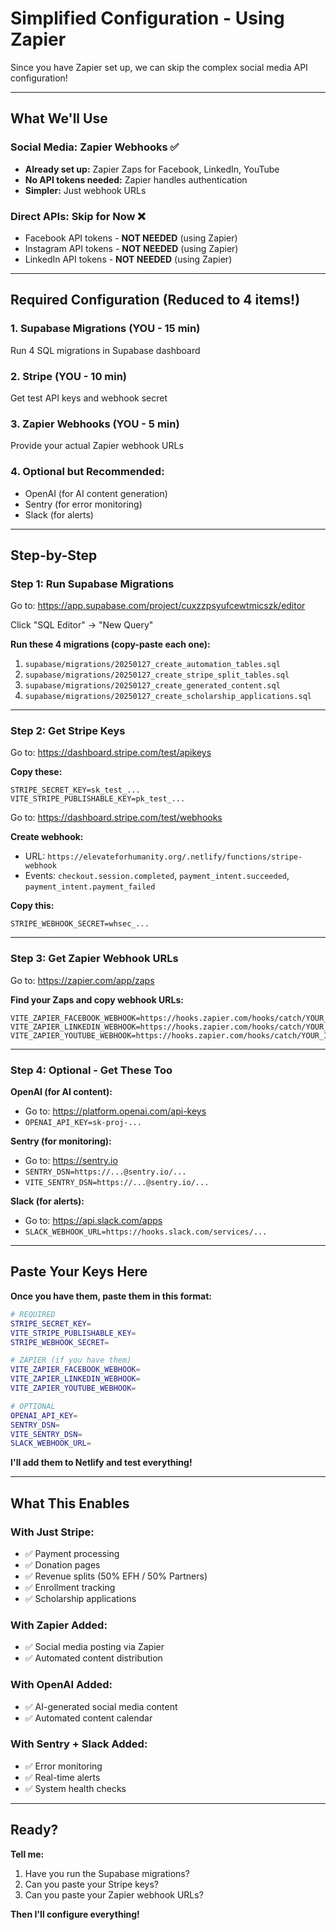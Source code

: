 # Simplified Configuration - Using Zapier

Since you have Zapier set up, we can skip the complex social media API configuration!

---

## What We'll Use

### Social Media: Zapier Webhooks ✅

- **Already set up:** Zapier Zaps for Facebook, LinkedIn, YouTube
- **No API tokens needed:** Zapier handles authentication
- **Simpler:** Just webhook URLs

### Direct APIs: Skip for Now ❌

- Facebook API tokens - **NOT NEEDED** (using Zapier)
- Instagram API tokens - **NOT NEEDED** (using Zapier)
- LinkedIn API tokens - **NOT NEEDED** (using Zapier)

---

## Required Configuration (Reduced to 4 items!)

### 1. Supabase Migrations (YOU - 15 min)

Run 4 SQL migrations in Supabase dashboard

### 2. Stripe (YOU - 10 min)

Get test API keys and webhook secret

### 3. Zapier Webhooks (YOU - 5 min)

Provide your actual Zapier webhook URLs

### 4. Optional but Recommended:

- OpenAI (for AI content generation)
- Sentry (for error monitoring)
- Slack (for alerts)

---

## Step-by-Step

### Step 1: Run Supabase Migrations

Go to: https://app.supabase.com/project/cuxzzpsyufcewtmicszk/editor

Click "SQL Editor" → "New Query"

**Run these 4 migrations (copy-paste each one):**

1. `supabase/migrations/20250127_create_automation_tables.sql`
2. `supabase/migrations/20250127_create_stripe_split_tables.sql`
3. `supabase/migrations/20250127_create_generated_content.sql`
4. `supabase/migrations/20250127_create_scholarship_applications.sql`

---

### Step 2: Get Stripe Keys

Go to: https://dashboard.stripe.com/test/apikeys

**Copy these:**

```
STRIPE_SECRET_KEY=sk_test_...
VITE_STRIPE_PUBLISHABLE_KEY=pk_test_...
```

Go to: https://dashboard.stripe.com/test/webhooks

**Create webhook:**

- URL: `https://elevateforhumanity.org/.netlify/functions/stripe-webhook`
- Events: `checkout.session.completed`, `payment_intent.succeeded`, `payment_intent.payment_failed`

**Copy this:**

```
STRIPE_WEBHOOK_SECRET=whsec_...
```

---

### Step 3: Get Zapier Webhook URLs

Go to: https://zapier.com/app/zaps

**Find your Zaps and copy webhook URLs:**

```
VITE_ZAPIER_FACEBOOK_WEBHOOK=https://hooks.zapier.com/hooks/catch/YOUR_ID/YOUR_KEY
VITE_ZAPIER_LINKEDIN_WEBHOOK=https://hooks.zapier.com/hooks/catch/YOUR_ID/YOUR_KEY
VITE_ZAPIER_YOUTUBE_WEBHOOK=https://hooks.zapier.com/hooks/catch/YOUR_ID/YOUR_KEY
```

---

### Step 4: Optional - Get These Too

**OpenAI (for AI content):**

- Go to: https://platform.openai.com/api-keys
- `OPENAI_API_KEY=sk-proj-...`

**Sentry (for monitoring):**

- Go to: https://sentry.io
- `SENTRY_DSN=https://...@sentry.io/...`
- `VITE_SENTRY_DSN=https://...@sentry.io/...`

**Slack (for alerts):**

- Go to: https://api.slack.com/apps
- `SLACK_WEBHOOK_URL=https://hooks.slack.com/services/...`

---

## Paste Your Keys Here

**Once you have them, paste them in this format:**

```bash
# REQUIRED
STRIPE_SECRET_KEY=
VITE_STRIPE_PUBLISHABLE_KEY=
STRIPE_WEBHOOK_SECRET=

# ZAPIER (if you have them)
VITE_ZAPIER_FACEBOOK_WEBHOOK=
VITE_ZAPIER_LINKEDIN_WEBHOOK=
VITE_ZAPIER_YOUTUBE_WEBHOOK=

# OPTIONAL
OPENAI_API_KEY=
SENTRY_DSN=
VITE_SENTRY_DSN=
SLACK_WEBHOOK_URL=
```

**I'll add them to Netlify and test everything!**

---

## What This Enables

### With Just Stripe:

- ✅ Payment processing
- ✅ Donation pages
- ✅ Revenue splits (50% EFH / 50% Partners)
- ✅ Enrollment tracking
- ✅ Scholarship applications

### With Zapier Added:

- ✅ Social media posting via Zapier
- ✅ Automated content distribution

### With OpenAI Added:

- ✅ AI-generated social media content
- ✅ Automated content calendar

### With Sentry + Slack Added:

- ✅ Error monitoring
- ✅ Real-time alerts
- ✅ System health checks

---

## Ready?

**Tell me:**

1. Have you run the Supabase migrations?
2. Can you paste your Stripe keys?
3. Can you paste your Zapier webhook URLs?

**Then I'll configure everything!**
